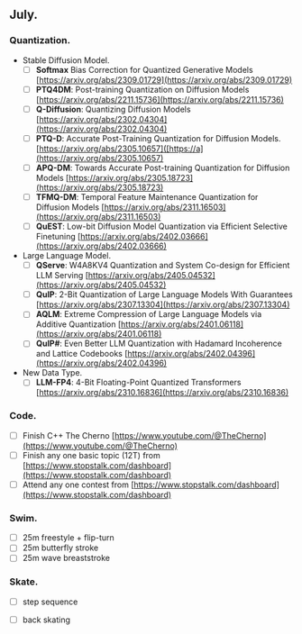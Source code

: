 ## July.

### Quantization. ###

  - Stable Diffusion Model.
    - [ ] **Softmax** Bias Correction for Quantized Generative Models [https://arxiv.org/abs/2309.01729](https://arxiv.org/abs/2309.01729)
    - [ ] **PTQ4DM**: Post-training Quantization on Diffusion Models [https://arxiv.org/abs/2211.15736](https://arxiv.org/abs/2211.15736)
    - [ ] **Q-Diffusion**: Quantizing Diffusion Models [https://arxiv.org/abs/2302.04304](https://arxiv.org/abs/2302.04304)
    - [ ] **PTQ-D**: Accurate Post-Training Quantization for Diffusion Models. [https://arxiv.org/abs/2305.10657]([https://a](https://arxiv.org/abs/2305.10657)
    - [ ] **APQ-DM**: Towards Accurate Post-training Quantization for Diffusion Models [https://arxiv.org/abs/2305.18723](https://arxiv.org/abs/2305.18723)
    - [ ] **TFMQ-DM**: Temporal Feature Maintenance Quantization for Diffusion Models [https://arxiv.org/abs/2311.16503](https://arxiv.org/abs/2311.16503)
    - [ ] **QuEST**: Low-bit Diffusion Model Quantization via Efficient Selective Finetuning [https://arxiv.org/abs/2402.03666](https://arxiv.org/abs/2402.03666)
  
  - Large Language Model.
    - [ ] **QServe**: W4A8KV4 Quantization and System Co-design for Efficient LLM Serving [https://arxiv.org/abs/2405.04532](https://arxiv.org/abs/2405.04532)
    - [ ] **QuIP**: 2-Bit Quantization of Large Language Models With Guarantees [https://arxiv.org/abs/2307.13304](https://arxiv.org/abs/2307.13304)
    - [ ] **AQLM**: Extreme Compression of Large Language Models via Additive Quantization [https://arxiv.org/abs/2401.06118](https://arxiv.org/abs/2401.06118)
    - [ ] **QuIP#**: Even Better LLM Quantization with Hadamard Incoherence and Lattice Codebooks [https://arxiv.org/abs/2402.04396](https://arxiv.org/abs/2402.04396)
  
  - New Data Type.
    - [ ] **LLM-FP4**: 4-Bit Floating-Point Quantized Transformers [https://arxiv.org/abs/2310.16836](https://arxiv.org/abs/2310.16836)

### Code. ###
  - [ ] Finish C++ The Cherno [https://www.youtube.com/@TheCherno](https://www.youtube.com/@TheCherno)
  - [ ] Finish any one basic topic (12T) from [https://www.stopstalk.com/dashboard](https://www.stopstalk.com/dashboard)
  - [ ] Attend any one contest from [https://www.stopstalk.com/dashboard](https://www.stopstalk.com/dashboard)

### Swim. ###
  - [ ] 25m freestyle + flip-turn
  - [ ] 25m butterfly stroke
  - [ ] 25m wave breaststroke

### Skate. ###
  - [ ] step sequence
  - [ ] back skating


